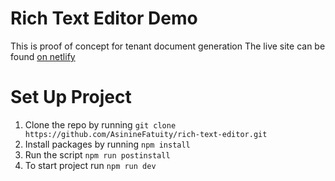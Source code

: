 # Rich Text Editor Demo
This is proof of concept for tenant document generation
The live site can be found [on netlify](https://main--imaginative-croissant-9029dc.netlify.app/)
# Set Up Project
1. Clone the repo by running `git clone https://github.com/AsinineFatuity/rich-text-editor.git`
2. Install packages by running `npm install`
3. Run the script `npm run postinstall`
4. To start project run `npm run dev`
